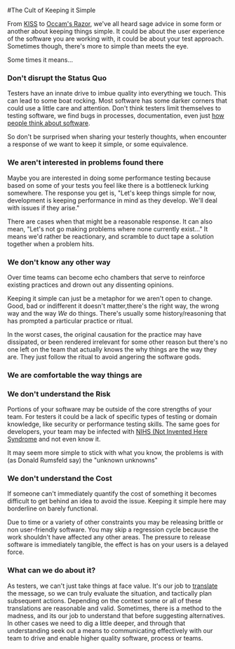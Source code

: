 #The Cult of Keeping it Simple

From [KISS](https://en.wikipedia.org/wiki/KISS_principle) to [Occam's Razor](http://math.ucr.edu/home/baez/physics/General/occam.html), we've all heard sage advice in some form or another about keeping things simple. It could be about the user experience of the software you are working with, it could be about your test approach. Sometimes though, there's more to simple than meets the eye. 

Some times it means... 

### Don't disrupt the Status Quo

Testers have an innate drive to imbue quality into everything we touch. This can lead to some boat rocking. Most software has some darker corners that could use a little care and attention. Don't think testers limit themselves to testing software, we find bugs in processes, documentation, even just [how people think about software](http://www.developsense.com/blog/2015/02/very-short-blog-posts-25-testers-dont-break-the-software/). 

So don't be surprised when sharing your testerly thoughts, when encounter a response of we want to keep it simple, or some equivalence. 

### We aren't interested in problems found there

Maybe you are interested in doing some performance testing because based on some of your tests you feel like there is a bottleneck lurking somewhere. The response you get is, "Let's keep things simple for now, development is keeping performance in mind as they develop. We'll deal with issues if they arise." 

There are cases when that might be a reasonable response. It can also mean, "Let's not go making problems where none currently exist..." It means we'd rather be reactionary, and scramble to duct tape a solution together when a problem hits. 

### We don't know any other way

Over time teams can become echo chambers that serve to reinforce existing practices and drown out any dissenting opinions. 

Keeping it simple can just be a metaphor for we aren't open to change. Good, bad or indifferent it doesn't matter,there's the right way, the wrong way and the way *We* do things. There's usually some history/reasoning that has prompted a particular practice or ritual. 

In the worst cases, the original causation for the practice may have dissipated, or been rendered irrelevant for some other reason but there's no one left on the team that actually knows the why things are the way they are. They just follow the ritual to avoid angering the software gods. 


### We are comfortable the way things are



### We don't understand the Risk

Portions of your software may be outside of the core strengths of your team. For testers it could be a lack of specific types of testing or domain knowledge, like security or performance testing skills. The same goes for developers, your team may be infected with [NIHS (Not Invented Here Syndrome](http://www.developer.com/design/article.php/3338791/Overcoming-quotNot-Invented-Herequot-Syndrome.htm) and not even know it.

It may seem more simple to stick with what you know, the problems is with (as Donald Rumsfeld say) the "unknown unknowns"
 


### We don't understand the Cost

If someone can't immediately quantify the cost of something it becomes difficult to get behind an idea to avoid the issue. Keeping it simple here may borderline on barely functional. 

Due to time or a variety of other constraints you may be releasing brittle or non user-friendly software. You may skip a regression cycle because the work shouldn't have affected any other areas. The pressure to release software is immediately tangible, the effect is has on your users is a delayed force.

### What can we do about it?

As testers, we can't just take things at face value. It's our job to [translate]() the message, so we can truly evaluate the situation, and tactically plan subsequent actions. Depending on the context some or all of these translations are reasonable and valid. Sometimes, there is a method to the madness, and its our job to understand that before suggesting alternatives. In other cases we need to dig a little deeper, and through that understanding seek out a means to communicating effectively with our team to drive and enable higher quality software, process or teams. 


